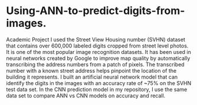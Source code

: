 # Using-ANN-to-predict-digits-from-images.
Academic Project
I used the Street View Housing number (SVHN) dataset that contains over 600,000 labeled digits cropped from street level photos. It is one of the most popular image recognition datasets. It has been used in neural networks created by Google to improve map quality by automatically transcribing the address numbers from a patch of pixels. The transcribed number with a known street address helps pinpoint the location of the building it represents. I built an artificial neural network model that can identify the digits in the images with an accuracy rate of ~75% on the SVHN test data set. In the CNN prediction model in my repository, I use the same data set to compare ANN vs CNN models on accuracy and recall.

